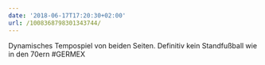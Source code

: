 ```yaml
---
date: '2018-06-17T17:20:30+02:00'
url: /1008368798301343744/
---
```

Dynamisches Tempospiel von beiden Seiten. Definitiv kein Standfußball wie in den 70ern #GERMEX
